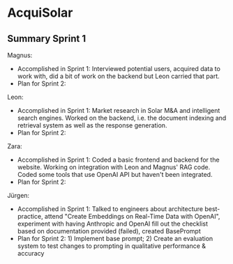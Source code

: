# AcquiSolar

## Summary Sprint 1

Magnus: 
* Accomplished in Sprint 1: Interviewed potential users, acquired data to work with, did a bit of work on the backend but Leon carried that part.
* Plan for Sprint 2:

Leon:
* Accomplished in Sprint 1: Market research in Solar M&A and intelligent search engines. Worked on the backend, i.e. the document indexing and retrieval system as well as the response generation.
* Plan for Sprint 2:

Zara:
* Accomplished in Sprint 1: Coded a basic frontend and backend for the website. Working on integration with Leon and Magnus' RAG code. Coded some tools that use OpenAI API but haven't been integrated.
* Plan for Sprint 2:

Jürgen:
* Accomplished in Sprint 1: Talked to engineers about architecture best-practice, attend "Create Embeddings on Real-Time Data with OpenAI", experiment with having Anthropic and OpenAI fill out the checklist based on documentation provided (failed), created BasePrompt
* Plan for Sprint 2: 1) Implement base prompt; 2) Create an evaluation system to test changes to prompting in qualitative performance & accuracy 

